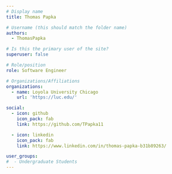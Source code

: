```yaml
---
# Display name
title: Thomas Papka

# Username (this should match the folder name)
authors:
  - ThomasPapka

# Is this the primary user of the site?
superuser: false

# Role/position
role: Software Engineer

# Organizations/Affiliations
organizations:
  - name: Loyola University Chicago
    url: 'https://luc.edu/'

social:
  - icon: github
    icon_pack: fab
    link: https://github.com/TPapka11

  - icon: linkedin
    icon_pack: fab
    link: https://www.linkedin.com/in/thomas-papka-b31b89263/

user_groups:
#  - Undergraduate Students
---
```

